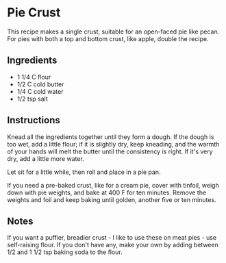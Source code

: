 # Pie Crust

This recipe makes a single crust, suitable for an open-faced pie like pecan. For
pies with both a top and bottom crust, like apple, double the recipe.


## Ingredients

 - 1 1/4 C flour
 - 1/2 C cold butter
 - 1/4 C cold water
 - 1/2 tsp salt


## Instructions

Knead all the ingredients together until they form a dough.  If the dough is too
wet, add a little flour; if it is slightly dry, keep kneading, and the warmth of
your hands will  melt the butter until  the consistency is right.   If it's very
dry, add a little more water.

Let sit for a little while, then roll and place in a pie pan.

If you need a pre-baked crust,  like for a cream pie,  cover with tinfoil, weigh
down with pie weights, and bake at 400 F for ten minutes. Remove the weights and
foil and keep baking until golden, another five or ten minutes.


## Notes

If you want a puffier, breadier crust -  I like to use these on meat pies  - use
self-raising flour.  If you don't have any,  make your own by adding between 1/2
and 1 1/2 tsp baking soda to the flour.
